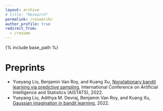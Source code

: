 ```yaml
---
layout: archive
# title: "Research"
permalink: /research/
author_profile: true
redirect_from:
  - /resume
---
```


{% include base_path %}

Preprints
======
* Yueyang Liu, Benjamin Van Roy, and Kuang Xu, [Nonstationary bandit learning via predictive sampling](https://arxiv.org/abs/2205.01970), International Conference on Artificial Intelligence and Statistics (AISTATS), 2022. 
* Yueyang Liu, Adithya M. Devraj, Benjamin Van Roy, and Kuang Xu, [Gaussian imagination in bandit learning](https://arxiv.org/abs/2201.01902), 2022. 
  
